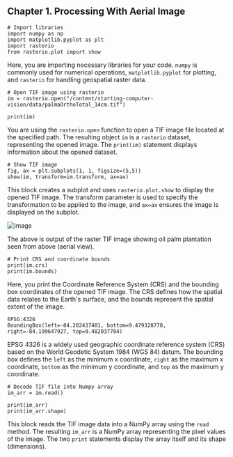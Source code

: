 ## Chapter 1. Processing With Aerial Image

```
# Import libraries
import numpy as np
import matplotlib.pyplot as plt
import rasterio
from rasterio.plot import show
```

Here, you are importing necessary libraries for your code. `numpy` is commonly used for numerical operations, `matplotlib.pyplot` for plotting, and `rasterio` for handling geospatial raster data.

```
# Open TIF image using rasterio
im = rasterio.open("/content/starting-computer-vision/data/palmaOrthoTotal_14cm.tif")

print(im)
```

You are using the `rasterio.open` function to open a TIF image file located at the specified path. The resulting object `im` is a `rasterio` dataset, representing the opened image. The `print(im)` statement displays information about the opened dataset.

```
# Show TIF image
fig, ax = plt.subplots(1, 1, figsize=(5,5))
show(im, transform=im.transform, ax=ax)
```

This block creates a subplot and uses `rasterio.plot.show` to display the opened TIF image. The transform parameter is used to specify the transformation to be applied to the image, and `ax=ax` ensures the image is displayed on the subplot.

![image](https://github.com/yohanesnuwara/PalmCV/assets/51282928/358e1de2-9d0d-4ff1-bc5a-7e477529dc8a)

The above is output of the raster TIF image showing oil palm plantation seen from above (aerial view). 

```
# Print CRS and coordinate bounds
print(im.crs)
print(im.bounds)
```

Here, you print the Coordinate Reference System (CRS) and the bounding box coordinates of the opened TIF image. The CRS defines how the spatial data relates to the Earth's surface, and the bounds represent the spatial extent of the image.

```
EPSG:4326
BoundingBox(left=-84.202437401, bottom=9.479328778, right=-84.199647927, top=9.482037704)
```

EPSG 4326 is a widely used geographic coordinate reference system (CRS) based on the World Geodetic System 1984 (WGS 84) datum. The bounding box defines the `left` as the minimum x coordinate, `right` as the maximum x coordinate, `bottom` as the minimum y coordinate, and `top` as the maximum y coordinate.

```
# Decode TIF file into Numpy array
im_arr = im.read()

print(im_arr)
print(im_arr.shape)
```

This block reads the TIF image data into a NumPy array using the `read` method. The resulting `im_arr` is a NumPy array representing the pixel values of the image. The two `print` statements display the array itself and its shape (dimensions).
